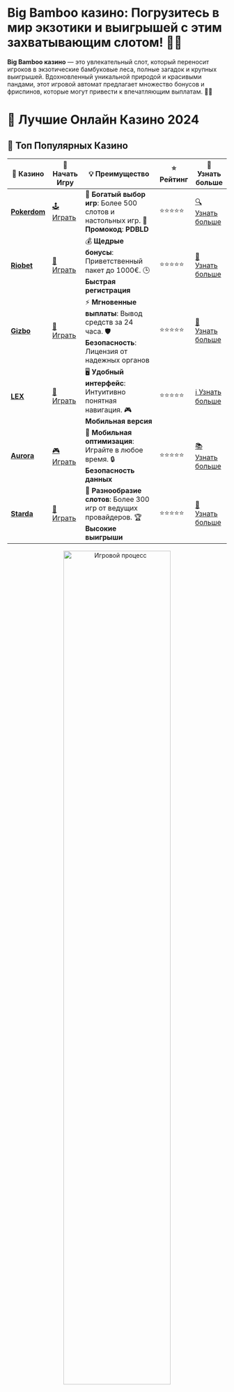 # **Big Bamboo казино**: Погрузитесь в мир экзотики и выигрышей с этим захватывающим слотом! 🎰🐼

**Big Bamboo казино** — это увлекательный слот, который переносит игроков в экзотические бамбуковые леса, полные загадок и крупных выигрышей. Вдохновленный уникальной природой и красивыми пандами, этот игровой автомат предлагает множество бонусов и фриспинов, которые могут привести к впечатляющим выплатам. 🌿🎉

# 🎰 Лучшие Онлайн Казино 2024

## 🌟 Топ Популярных Казино

| 🎲 **Казино** | 🔗 **Начать Игру** | 💡 **Преимущество** | ⭐ **Рейтинг** | 🔗 **Узнать больше** |
|--------------|---------------------|---------------------|----------------|----------------------|
| [**Pokerdom**](https://brandplay.link/4k77v2yx) | [🕹️ Играть](https://brandplay.link/4k77v2yx) | 🎉 **Богатый выбор игр**: Более 500 слотов и настольных игр. 🎁 **Промокод**: **PDBLD** | ⭐⭐⭐⭐⭐ | [🔍 Узнать больше](https://brandplay.link/4k77v2yx) |
| [**Riobet**](https://brandplay.link/7xBLTPyj) | [🎰 Играть](https://brandplay.link/7xBLTPyj) | 💰 **Щедрые бонусы**: Приветственный пакет до 1000€. 🕒 **Быстрая регистрация** | ⭐⭐⭐⭐⭐ | [📖 Узнать больше](https://brandplay.link/7xBLTPyj) |
| [**Gizbo**](https://brandplay.link/bprXw4YV) | [🎲 Играть](https://brandplay.link/bprXw4YV) | ⚡ **Мгновенные выплаты**: Вывод средств за 24 часа. 🛡️ **Безопасность**: Лицензия от надежных органов | ⭐⭐⭐⭐⭐ | [📝 Узнать больше](https://brandplay.link/bprXw4YV) |
| [**LEX**](https://brandplay.link/zW4hdDFV) | [🤑 Играть](https://brandplay.link/zW4hdDFV) | 🖥️ **Удобный интерфейс**: Интуитивно понятная навигация. 🎮 **Мобильная версия** | ⭐⭐⭐⭐⭐ | [ℹ️ Узнать больше](https://brandplay.link/zW4hdDFV) |
| [**Aurora**](https://10trafic-stat2.com/click/668546556bcc6313411604bd/6766/13032/subaccount) | [🎮 Играть](https://10trafic-stat2.com/click/668546556bcc6313411604bd/6766/13032/subaccount) | 📱 **Мобильная оптимизация**: Играйте в любое время. 🔒 **Безопасность данных** | ⭐⭐⭐⭐⭐ | [📚 Узнать больше](https://10trafic-stat2.com/click/668546556bcc6313411604bd/6766/13032/subaccount) |
| [**Starda**](https://brandplay.link/fB7xwRFL) | [🎯 Играть](https://brandplay.link/fB7xwRFL) | 🎰 **Разнообразие слотов**: Более 300 игр от ведущих провайдеров. 🏆 **Высокие выигрыши** | ⭐⭐⭐⭐⭐ | [🔎 Узнать больше](https://brandplay.link/fB7xwRFL) |

<div align="center">
    <img src="https://i.pinimg.com/originals/87/9e/b9/879eb9354dd0699582408b68f2e253b2.gif" alt="Игровой процесс" width="70%">
</div>

## 💎 Лучшие Бонусы и Акции

| 🎲 **Казино** | 🔗 **Начать Игру** | 💡 **Преимущество** | ⭐ **Рейтинг** | 🔗 **Узнать больше** |
|--------------|---------------------|---------------------|----------------|----------------------|
| [**Kometa**](https://brandplay.link/8ZymQJV8) | [🎰 Играть](https://brandplay.link/8ZymQJV8) | 🎁 **Эксклюзивные бонусы**: Регулярные акции и промо. 🔄 **Программы лояльности** | ⭐⭐⭐⭐☆ | [🔍 Узнать больше](https://brandplay.link/8ZymQJV8) |
| [**R7**](https://brandplay.link/bMd3Yjsw) | [🕹️ Играть](https://brandplay.link/bMd3Yjsw) | 🕒 **Круглосуточная поддержка**: Всегда на связи. 💸 **Высокие лимиты** | ⭐⭐⭐⭐☆ | [📖 Узнать больше](https://brandplay.link/bMd3Yjsw) |
| [**7K**](https://brandplay.link/BvQyFShp) | [🎲 Играть](https://brandplay.link/BvQyFShp) | 🌟 **Эксклюзивные бонусы**: Только для VIP игроков. 🎉 **Сезонные акции** | ⭐⭐⭐⭐☆ | [📝 Узнать больше](https://brandplay.link/BvQyFShp) |
| [**Kent**](https://brandplay.link/Fv2WP3js) | [🤑 Играть](https://brandplay.link/Fv2WP3js) | 📈 **Высокий RTP**: Более 98%. 💼 **Профессиональная поддержка** | ⭐⭐⭐⭐☆ | [ℹ️ Узнать больше](https://brandplay.link/Fv2WP3js) |
| [**1Xslots**](https://brandplay.link/hSB1khtr) | [🎮 Играть](https://brandplay.link/hSB1khtr) | 🎉 **Множество акций**: Еженедельные бонусы и турниры. 🛡️ **Безопасность** | ⭐⭐⭐⭐☆ | [📚 Узнать больше](https://brandplay.link/hSB1khtr) |
| [**Gama**](https://brandplay.link/j6NMKsDz) | [🎯 Играть](https://brandplay.link/j6NMKsDz) | 🔍 **Интуитивный интерфейс**: Легкость использования. 🏅 **Престижные турниры** | ⭐⭐⭐⭐☆ | [🔎 Узнать больше](https://brandplay.link/j6NMKsDz) |

<div align="center">
    <img src="https://i.pinimg.com/originals/87/9e/b9/879eb9354dd0699582408b68f2e253b2.gif" alt="Игровой процесс" width="70%">
</div>

## 🚀 Быстрые Выигрыши и Поддержка

| 🎲 **Казино** | 🔗 **Начать Игру** | 💡 **Преимущество** | ⭐ **Рейтинг** | 🔗 **Узнать больше** |
|--------------|---------------------|---------------------|----------------|----------------------|
| [**Onion**](https://brandplay.link/zBGRVpQ9) | [🎰 Играть](https://brandplay.link/zBGRVpQ9) | 🤑 **Низкие ставки**: Идеально для начинающих. 🔄 **Быстрые выводы** | ⭐⭐⭐⭐☆ | [🔍 Узнать больше](https://brandplay.link/zBGRVpQ9) |
| [**Чемпион**](https://temon-gter.cfd/go/lRq?p80412p304504pcc44t17455) | [🕹️ Играть](https://temon-gter.cfd/go/lRq?p80412p304504pcc44t17455) | 🏅 **Лояльная программа**: Награды за активность. 🎁 **Ежемесячные бонусы** | ⭐⭐⭐⭐☆ | [📖 Узнать больше](https://temon-gter.cfd/go/lRq?p80412p304504pcc44t17455) |
| [**Vavada**](https://vavadapartner.pro/?promo=ea5c9275-6854-4505-94fc-95ab18221945-linkb2) | [🎲 Играть](https://vavadapartner.pro/?promo=ea5c9275-6854-4505-94fc-95ab18221945-linkb2) | 🚀 **Быстрая регистрация**: Начните играть мгновенно. 🔐 **Безопасные транзакции** | ⭐⭐⭐⭐☆ | [📝 Узнать больше](https://vavadapartner.pro/?promo=ea5c9275-6854-4505-94fc-95ab18221945-linkb2) |
| [**Friends**](https://gofriends.kim/linkb2) | [🤑 Играть](https://gofriends.kim/linkb2) | 🤝 **Социальные игры**: Играйте с друзьями. 🌐 **Мультиплатформенность** | ⭐⭐⭐⭐☆ | [ℹ️ Узнать больше](https://gofriends.kim/linkb2) |
| [**1WIN**](https://brandplay.link/smXVpBbG) | [🎮 Играть](https://brandplay.link/smXVpBbG) | 🏆 **Спортивные ставки**: Широкий выбор видов спорта. 💵 **Высокие коэффициенты** | ⭐⭐⭐⭐☆ | [📚 Узнать больше](https://brandplay.link/smXVpBbG) |
| [**Drip**](https://drp-ircp01.com/c07e6a3db) | [🎯 Играть](https://drp-ircp01.com/c07e6a3db) | 🌐 **Инновационные игры**: Новейшие игровые технологии. 🛡️ **Высокая безопасность** | ⭐⭐⭐⭐☆ | [🔎 Узнать больше](https://drp-ircp01.com/c07e6a3db) |
| [**JoyCasino**](https://rpc30.call2me.pro/?/ru/registration?apkpop=0&partner=p24970p3291217pc98f) | [🎰 Играть](https://rpc30.call2me.pro/?/ru/registration?apkpop=0&partner=p24970p3291217pc98f) | 🎁 **Приятные бонусы**: Ежедневные акции и подарки. 🕹️ **Разнообразие игр** | ⭐⭐⭐⭐☆ | [🔍 Узнать больше](https://rpc30.call2me.pro/?/ru/registration?apkpop=0&partner=p24970p3291217pc98f) |

<div align="center">
    <img src="https://i.pinimg.com/originals/87/9e/b9/879eb9354dd0699582408b68f2e253b2.gif" alt="Игровой процесс" width="70%">
</div>
---

✨ **Выбирайте лучшее казино для себя и наслаждайтесь игрой! Удачи!** ✨
![Big Bamboo казино](https://i.pinimg.com/originals/a9/29/6e/a9296ea1cf6a7c20a985e593451f0323.png)

**Big Bamboo казино** — это идеальный выбор для тех, кто ищет захватывающую атмосферу и шанс на крупные выигрыши. Отправьтесь в увлекательное приключение среди бамбуков и насладитесь всеми преимуществами, которые этот слот может предложить.

### Преимущества игры в **Big Bamboo казино** 🏆

1. **Экзотическая тематика и яркая графика**  
   Слот **Big Bamboo** предлагает игрокам невероятно красивую графику и атмосферу бамбуковых лесов. Визуальные элементы игры создают уникальную атмосферу, погружая вас в мир дикой природы с пандам и другими экзотическими символами.

2. **Щедрые бонусы и фриспины**  
   Слот предлагает бесплатные вращения (фриспины), которые могут быть активированы при выпадении специальных символов. В ходе этих вращений ваши выигрыши могут увеличиться благодаря множителям, что значительно повышает шанс на крупные выплаты.

3. **Символы Wild и множители**  
   **Big Bamboo казино** включает символы Wild, которые помогают создать выигрышные комбинации, заменяя другие символы. Множители увеличивают ваши выигрыши, делая игру еще более выгодной.

4. **Высокий RTP**  
   Слот **Big Bamboo** имеет высокий процент возврата игроку (RTP), что делает его привлекательным выбором для тех, кто хочет увеличить свои шансы на выигрыш.

### Как играть в **Big Bamboo казино**?

1. **Выберите слот в казино**  
   Для начала выберите онлайн-казино, которое предлагает **Big Bamboo казино**. Этот слот доступен на многих популярных платформах для азартных игр.

2. **Регистрация и пополнение баланса**  
   Зарегистрируйтесь в казино, пополните свой счет и используйте бонусы, такие как бесплатные вращения или приветственные бонусы, чтобы начать игру с дополнительным балансом.

3. **Запустите слот и наслаждайтесь игрой**  
   После того как баланс пополнен, выберите **Big Bamboo** и начинайте вращать барабаны. Каждое вращение может принести вам новые возможности для выигрыша, особенно если выпадают бонусные символы.

4. **Используйте бонусы для увеличения выигрыша**  
   В **Big Bamboo казино** вы можете использовать фриспины и бонусы для увеличения шансов на выигрыш. Множители и символы Wild помогут вам создать выигрышные комбинации.

### Бонусы и особенности **Big Bamboo казино** 🎁

1. **Бесплатные вращения (Free Spins)**  
   Бесплатные вращения — это главный бонус **Big Bamboo казино**. Они активируются при выпадении определенных символов и могут быть дополнены множителями, увеличивающими ваши выигрыши.

2. **Множители**  
   В **Big Bamboo казино** присутствуют множители, которые увеличивают ваши выигрыши. Эти множители активируются во время бонусных раундов или фриспинов, что дает игрокам дополнительные шансы на прибыль.

3. **Дикий символ (Wild)**  
   Символ Wild в **Big Bamboo** заменяет другие символы, помогая составлять выигрышные комбинации. Это увеличивает вероятность получения выигрыша.

### Почему стоит выбрать **Big Bamboo казино**?

- **Экзотическая тематика и красивая графика**: Тематика бамбуковых лесов и экзотических животных создает уникальную атмосферу, что делает игру более увлекательной.
- **Щедрые бонусы и множители**: **Big Bamboo казино** предлагает бесплатные вращения, множители и символы Wild, которые значительно увеличивают ваши шансы на крупные выигрыши.
- **Высокий RTP**: Этот слот имеет высокий процент возврата игроку, что делает его более привлекательным для тех, кто ищет игры с хорошими шансами на успех.

### Где найти **Big Bamboo казино**?

**Big Bamboo казино** доступно на множестве платформ онлайн-казино. Выбирайте проверенные и надежные казино с хорошей репутацией и наслаждайтесь игрой в этот увлекательный слот.

### Заключение

**Big Bamboo казино** — это захватывающий и красивый слот, который предлагает игрокам шанс на крупные выигрыши в уникальной и экзотической атмосфере. 🎰🐼

Не упустите шанс испытать удачу в **Big Bamboo казино** и поймать свой крупный выигрыш уже сегодня! 🍀🎉
